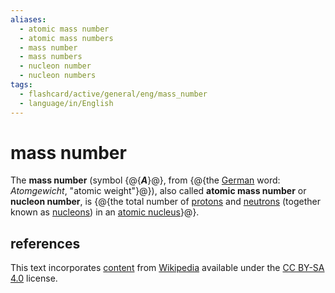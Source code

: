 ```yaml
---
aliases:
  - atomic mass number
  - atomic mass numbers
  - mass number
  - mass numbers
  - nucleon number
  - nucleon numbers
tags:
  - flashcard/active/general/eng/mass_number
  - language/in/English
---
```


# mass number

The __mass number__ (symbol {@{___A___}@}, from {@{the [German](German%20language.md) word: _Atomgewicht_, "atomic weight"}@}), also called __atomic mass number__ or __nucleon number__, is {@{the total number of [protons](proton.md) and [neutrons](neutron.md) (together known as [nucleons](nucleon.md)) in an [atomic nucleus](atomic%20nucleus.md)}@}. <!--SR:!2025-06-23,256,330!2025-03-24,179,310!2026-02-22,383,290-->

## references

This text incorporates [content](https://en.wikipedia.org/wiki/mass_number) from [Wikipedia](Wikipedia.md) available under the [CC BY-SA 4.0](https://creativecommons.org/licenses/by-sa/4.0/) license.
